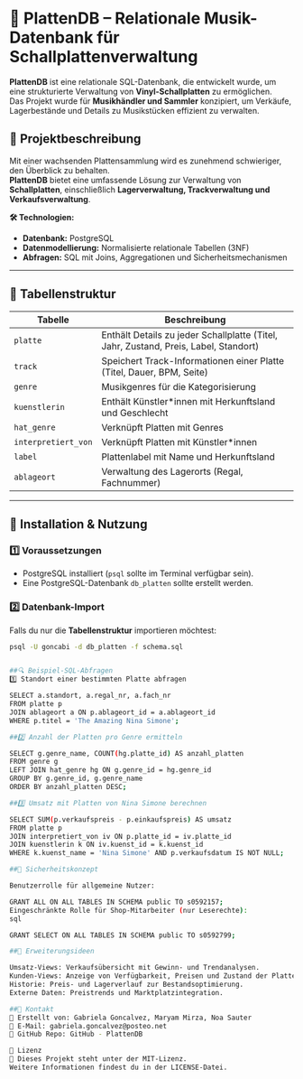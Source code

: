 # 🎵 PlattenDB – Relationale Musik-Datenbank für Schallplattenverwaltung

**PlattenDB** ist eine relationale SQL-Datenbank, die entwickelt wurde, um eine strukturierte Verwaltung von **Vinyl-Schallplatten** zu ermöglichen.  
Das Projekt wurde für **Musikhändler und Sammler** konzipiert, um Verkäufe, Lagerbestände und Details zu Musikstücken effizient zu verwalten.

## 📌 **Projektbeschreibung**
Mit einer wachsenden Plattensammlung wird es zunehmend schwieriger, den Überblick zu behalten.  
**PlattenDB** bietet eine umfassende Lösung zur Verwaltung von **Schallplatten**, einschließlich **Lagerverwaltung, Trackverwaltung und Verkaufsverwaltung**.

**🛠️ Technologien:**
- **Datenbank:** PostgreSQL
- **Datenmodellierung:** Normalisierte relationale Tabellen (3NF)
- **Abfragen:** SQL mit Joins, Aggregationen und Sicherheitsmechanismen

---

## 📂 **Tabellenstruktur**
| **Tabelle**         | **Beschreibung** |
|--------------------|----------------|
| `platte`          | Enthält Details zu jeder Schallplatte (Titel, Jahr, Zustand, Preis, Label, Standort) |
| `track`           | Speichert Track-Informationen einer Platte (Titel, Dauer, BPM, Seite) |
| `genre`           | Musikgenres für die Kategorisierung |
| `kuenstlerin`     | Enthält Künstler*innen mit Herkunftsland und Geschlecht |
| `hat_genre`       | Verknüpft Platten mit Genres |
| `interpretiert_von` | Verknüpft Platten mit Künstler*innen |
| `label`           | Plattenlabel mit Name und Herkunftsland |
| `ablageort`       | Verwaltung des Lagerorts (Regal, Fachnummer) |

---

## 🚀 **Installation & Nutzung**
### **1️⃣ Voraussetzungen**
- PostgreSQL installiert (`psql` sollte im Terminal verfügbar sein).
- Eine PostgreSQL-Datenbank `db_platten` sollte erstellt werden.

### **2️⃣ Datenbank-Import**
Falls du nur die **Tabellenstruktur** importieren möchtest:
```bash
psql -U goncabi -d db_platten -f schema.sql


##🔍 Beispiel-SQL-Abfragen
1️⃣ Standort einer bestimmten Platte abfragen

SELECT a.standort, a.regal_nr, a.fach_nr
FROM platte p
JOIN ablageort a ON p.ablageort_id = a.ablageort_id
WHERE p.titel = 'The Amazing Nina Simone';

##2️⃣ Anzahl der Platten pro Genre ermitteln

SELECT g.genre_name, COUNT(hg.platte_id) AS anzahl_platten
FROM genre g
LEFT JOIN hat_genre hg ON g.genre_id = hg.genre_id
GROUP BY g.genre_id, g.genre_name
ORDER BY anzahl_platten DESC;

##3️⃣ Umsatz mit Platten von Nina Simone berechnen

SELECT SUM(p.verkaufspreis - p.einkaufspreis) AS umsatz
FROM platte p
JOIN interpretiert_von iv ON p.platte_id = iv.platte_id
JOIN kuenstlerin k ON iv.kuenst_id = k.kuenst_id
WHERE k.kuenst_name = 'Nina Simone' AND p.verkaufsdatum IS NOT NULL;

##🔐 Sicherheitskonzept

Benutzerrolle für allgemeine Nutzer:

GRANT ALL ON ALL TABLES IN SCHEMA public TO s0592157;
Eingeschränkte Rolle für Shop-Mitarbeiter (nur Leserechte):
sql

GRANT SELECT ON ALL TABLES IN SCHEMA public TO s0592799;

##📌 Erweiterungsideen

Umsatz-Views: Verkaufsübersicht mit Gewinn- und Trendanalysen.
Kunden-Views: Anzeige von Verfügbarkeit, Preisen und Zustand der Platten.
Historie: Preis- und Lagerverlauf zur Bestandsoptimierung.
Externe Daten: Preistrends und Marktplatzintegration.

##📩 Kontakt
👤 Erstellt von: Gabriela Goncalvez, Maryam Mirza, Noa Sauter
📧 E-Mail: gabriela.goncalvez@posteo.net
🔗 GitHub Repo: GitHub - PlattenDB

📝 Lizenz
📄 Dieses Projekt steht unter der MIT-Lizenz.
Weitere Informationen findest du in der LICENSE-Datei.
